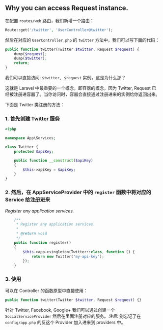 ## Why you can access Request instance.

在配置 `routes/web` 路由，我们新增一个路由：

```php
Route::get('/twitter', 'UserController@twitter');
```

然后在对应的 `UserController.php` 的 `twitter` 方法中，我们可以写下面的代码：

```php
public function twitter(Twitter $twitter, Request $request) {
    dump($request);
    dump($twitter);
    return;
}
```

我们可以直接访问: `$twitter, $request` 实例，这是为什么那？

这就是 Laravel 中最重要的一个概念，即容器的概念，因为 Twitter, Request 已经被注册进容器了。当你访问时，容器会直接通过注册进来的实例给你返回出来。

下面是 Twitter 类注册的方法：
### 1. 首先创建 Twitter 服务
```php
<?php

namespace App\Services;

class Twitter {
    protected $apiKey;

    public function __construct($apiKey)
    {
        $this->apiKey = $apiKey;
    }
}

```

### 2. 然后，在 AppServiceProvider 中的 `register` 函数中将对应的 Service 给注册进来

*Register any application services.*

```php
    /**
     * Register any application services.
     *
     * @return void
     */
    public function register()
    {
        $this->app->singleton(Twitter::class, function () {
            return new Twitter('my-api-key');
        });
    }

```

### 3. 使用

可以在 Controller 的函数原型中直接使用：
```php
public function twitter(Twitter $twitter, Request $request) {}
```

针对 Twitter, Facebook, Google+ 我们可以通过创建一个 `SocialServiceProvider` 然后在里面注册对应的服务。*注意:* 别忘记了在 `config/app.php` 的反这个 Provider 加入进来到 providers 中。


